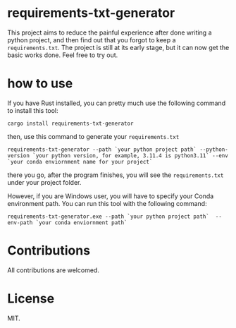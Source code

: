 # requirements-txt-generator
This project aims to reduce the painful experience after done writing a python project, and then find out that you forgot to keep a `requirements.txt`. The project is still at its early stage, but it can now get the basic works done. Feel free to try out.

# how to use
If you have Rust installed, you can pretty much use the following command to install this tool:
```
cargo install requirements-txt-generator
```
then, use this command to generate your `requirements.txt`
```
requirements-txt-generator --path `your python project path` --python-version `your python version, for example, 3.11.4 is python3.11` --env `your conda enviornment name for your project`
```
there you go, after the program finishes, you will see the `requirements.txt` under your project folder.

However, if you are Windows user, you will have to specify your Conda environment path. You can run this tool with the following command:
```
requirements-txt-generator.exe --path `your python project path`  --env-path `your conda enviornment path`
```

# Contributions
All contributions are welcomed. 

# License
MIT.
